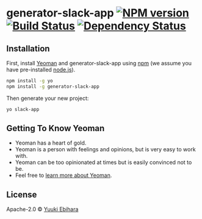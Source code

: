 # generator-slack-app [![NPM version][npm-image]][npm-url] [![Build Status][travis-image]][travis-url] [![Dependency Status][daviddm-image]][daviddm-url]
> 

## Installation

First, install [Yeoman](http://yeoman.io) and generator-slack-app using [npm](https://www.npmjs.com/) (we assume you have pre-installed [node.js](https://nodejs.org/)).

```bash
npm install -g yo
npm install -g generator-slack-app
```

Then generate your new project:

```bash
yo slack-app
```

## Getting To Know Yeoman

 * Yeoman has a heart of gold.
 * Yeoman is a person with feelings and opinions, but is very easy to work with.
 * Yeoman can be too opinionated at times but is easily convinced not to be.
 * Feel free to [learn more about Yeoman](http://yeoman.io/).

## License

Apache-2.0 © [Yuuki Ebihara](https://github.com/silverskyvicto)


[npm-image]: https://badge.fury.io/js/generator-slack-app.svg
[npm-url]: https://npmjs.org/package/generator-slack-app
[travis-image]: https://travis-ci.com/silverskyvicto/generator-slack-app.svg?branch=master
[travis-url]: https://travis-ci.com/silverskyvicto/generator-slack-app
[daviddm-image]: https://david-dm.org/silverskyvicto/generator-slack-app.svg?theme=shields.io
[daviddm-url]: https://david-dm.org/silverskyvicto/generator-slack-app
